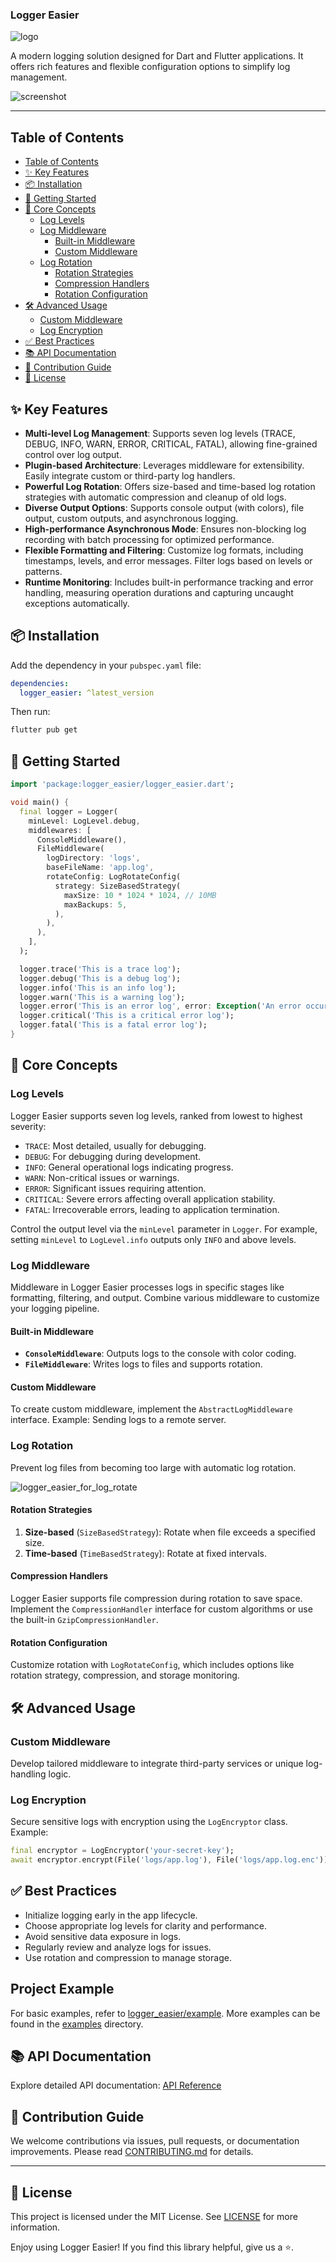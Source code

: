 ### Logger Easier

![logo](https://raw.githubusercontent.com/jacklee1995/flutter_logger_easier/refs/heads/master/images/logo.png)

A modern logging solution designed for Dart and Flutter applications. It offers rich features and flexible configuration options to simplify log management.

![screenshot](https://raw.githubusercontent.com/jacklee1995/flutter_logger_easier/refs/heads/master/images/screenshot.png)

---

## Table of Contents

- [Table of Contents](#table-of-contents)
- [✨ Key Features](#-key-features)
- [📦 Installation](#-installation)
- [🚀 Getting Started](#-getting-started)
- [📖 Core Concepts](#-core-concepts)
  - [Log Levels](#log-levels)
  - [Log Middleware](#log-middleware)
    - [Built-in Middleware](#built-in-middleware)
    - [Custom Middleware](#custom-middleware)
  - [Log Rotation](#log-rotation)
    - [Rotation Strategies](#rotation-strategies)
    - [Compression Handlers](#compression-handlers)
    - [Rotation Configuration](#rotation-configuration)
- [🛠️ Advanced Usage](#️-advanced-usage)
  - [Custom Middleware](#custom-middleware-1)
  - [Log Encryption](#log-encryption)
- [✅ Best Practices](#-best-practices)
- [📚 API Documentation](#-api-documentation)
- [👏 Contribution Guide](#-contribution-guide)
- [📜 License](#-license)

## ✨ Key Features

- **Multi-level Log Management**: Supports seven log levels (TRACE, DEBUG, INFO, WARN, ERROR, CRITICAL, FATAL), allowing fine-grained control over log output.
- **Plugin-based Architecture**: Leverages middleware for extensibility. Easily integrate custom or third-party log handlers.
- **Powerful Log Rotation**: Offers size-based and time-based log rotation strategies with automatic compression and cleanup of old logs.
- **Diverse Output Options**: Supports console output (with colors), file output, custom outputs, and asynchronous logging.
- **High-performance Asynchronous Mode**: Ensures non-blocking log recording with batch processing for optimized performance.
- **Flexible Formatting and Filtering**: Customize log formats, including timestamps, levels, and error messages. Filter logs based on levels or patterns.
- **Runtime Monitoring**: Includes built-in performance tracking and error handling, measuring operation durations and capturing uncaught exceptions automatically.

## 📦 Installation

Add the dependency in your `pubspec.yaml` file:

```yaml
dependencies:
  logger_easier: ^latest_version
```

Then run:

```bash
flutter pub get
```

## 🚀 Getting Started

```dart
import 'package:logger_easier/logger_easier.dart';

void main() {
  final logger = Logger(
    minLevel: LogLevel.debug,
    middlewares: [
      ConsoleMiddleware(),
      FileMiddleware(
        logDirectory: 'logs',
        baseFileName: 'app.log',
        rotateConfig: LogRotateConfig(
          strategy: SizeBasedStrategy(
            maxSize: 10 * 1024 * 1024, // 10MB
            maxBackups: 5,
          ),
        ),
      ),
    ],
  );

  logger.trace('This is a trace log');
  logger.debug('This is a debug log');
  logger.info('This is an info log');
  logger.warn('This is a warning log');
  logger.error('This is an error log', error: Exception('An error occurred'));
  logger.critical('This is a critical error log');
  logger.fatal('This is a fatal error log');
}
```

## 📖 Core Concepts

### Log Levels

Logger Easier supports seven log levels, ranked from lowest to highest severity:

- `TRACE`: Most detailed, usually for debugging.
- `DEBUG`: For debugging during development.
- `INFO`: General operational logs indicating progress.
- `WARN`: Non-critical issues or warnings.
- `ERROR`: Significant issues requiring attention.
- `CRITICAL`: Severe errors affecting overall application stability.
- `FATAL`: Irrecoverable errors, leading to application termination.

Control the output level via the `minLevel` parameter in `Logger`. For example, setting `minLevel` to `LogLevel.info` outputs only `INFO` and above levels.

### Log Middleware

Middleware in Logger Easier processes logs in specific stages like formatting, filtering, and output. Combine various middleware to customize your logging pipeline.

#### Built-in Middleware

- **`ConsoleMiddleware`**: Outputs logs to the console with color coding.
- **`FileMiddleware`**: Writes logs to files and supports rotation.

#### Custom Middleware

To create custom middleware, implement the `AbstractLogMiddleware` interface. Example: Sending logs to a remote server.

### Log Rotation

Prevent log files from becoming too large with automatic log rotation.

![logger_easier_for_log_rotate](https://raw.githubusercontent.com/jacklee1995/flutter_logger_easier/refs/heads/master/images/logger_easier_for_log_rotate.gif)

#### Rotation Strategies

1. **Size-based** (`SizeBasedStrategy`): Rotate when file exceeds a specified size.
2. **Time-based** (`TimeBasedStrategy`): Rotate at fixed intervals.

#### Compression Handlers

Logger Easier supports file compression during rotation to save space. Implement the `CompressionHandler` interface for custom algorithms or use the built-in `GzipCompressionHandler`.

#### Rotation Configuration

Customize rotation with `LogRotateConfig`, which includes options like rotation strategy, compression, and storage monitoring.

## 🛠️ Advanced Usage

### Custom Middleware

Develop tailored middleware to integrate third-party services or unique log-handling logic.

### Log Encryption

Secure sensitive logs with encryption using the `LogEncryptor` class. Example:

```dart
final encryptor = LogEncryptor('your-secret-key');
await encryptor.encrypt(File('logs/app.log'), File('logs/app.log.enc'));
```

## ✅ Best Practices

- Initialize logging early in the app lifecycle.
- Choose appropriate log levels for clarity and performance.
- Avoid sensitive data exposure in logs.
- Regularly review and analyze logs for issues.
- Use rotation and compression to manage storage.


## Project Example

For basic examples, refer to [logger_easier/example](https://github.com/jacklee1995/flutter_logger_easier/tree/master/packages/logger_easier/example). More examples can be found in the [examples](https://github.com/jacklee1995/flutter_logger_easier/tree/master/examples) directory. 

## 📚 API Documentation

Explore detailed API documentation: [API Reference](https://pub.dev/documentation/logger_easier/latest/)

## 👏 Contribution Guide

We welcome contributions via issues, pull requests, or documentation improvements. Please read [CONTRIBUTING.md](https://github.com/jacklee1995/flutter_logger_easier/blob/master/CONTRIBUTING.md) for details.

---

## 📜 License

This project is licensed under the MIT License. See [LICENSE](https://github.com/jacklee1995/flutter_logger_easier/blob/master/LICENSE) for more information.

Enjoy using Logger Easier! If you find this library helpful, give us a ⭐️.
